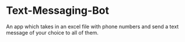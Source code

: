 # Text-Messaging-Bot
An app which takes in an excel file with phone numbers and send a text message of your choice to all of them.
